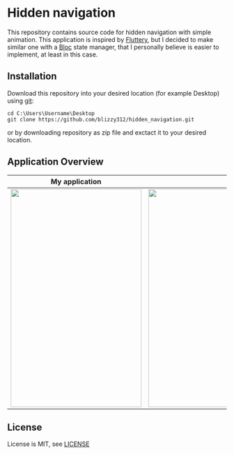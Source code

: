 # Hidden navigation
This repository contains source code for hidden navigation with simple animation. This application is inspired by [Fluttery](https://www.youtube.com/watch?v=6CEjnCVdgRM), but I decided to make similar one with a [Bloc](https://pub.dev/packages/bloc) state manager, that I personally believe is easier to implement, at least in this case.


## Installation
Download this repository into your desired location (for example Desktop) using [git](https://git-scm.com/):
```
cd C:\Users\Username\Desktop
git clone https://github.com/blizzy312/hidden_navigation.git
```
or by downloading repository as zip file and exctact it to your desired location.

## Application Overview
<table >
  <thead>
        <tr>
            <th>My application</th>
            <th>Original design</th>
        </tr>
  </thead>
  <tbody>
        <tr>
          <td align="left"><img src="/hidden_nav.gif"  width="300" height="500"/></td>
          <td align="center"><img src="/hidden_nav_origin.gif"  width="750" height="500"/></td>
        </tr>
  </tbody>
  
</table>

## License
License is MIT, see [LICENSE](LICENSE)
